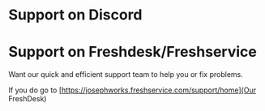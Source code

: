 # Support on Discord

# Support on Freshdesk/Freshservice
Want our quick and efficient support team to help you or fix problems.

If you do go to [https://josephworks.freshservice.com/support/home](Our FreshDesk)
